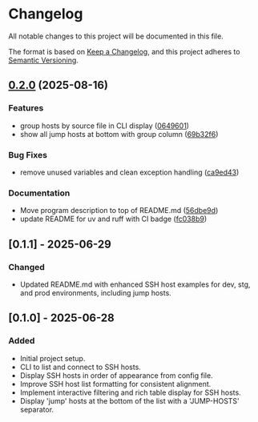 # Changelog

All notable changes to this project will be documented in this file.

The format is based on [Keep a Changelog](https://keepachangelog.com/en/1.0.0/),
and this project adheres to [Semantic Versioning](https://semver.org/spec/v2.0.0.html).

## [0.2.0](https://github.com/KKamJi98/ssh-connector/compare/v0.1.1...v0.2.0) (2025-08-16)


### Features

* group hosts by source file in CLI display ([0649601](https://github.com/KKamJi98/ssh-connector/commit/06496011d5716ac39731519e87346d64d5816cd6))
* show all jump hosts at bottom with group column ([69b32f6](https://github.com/KKamJi98/ssh-connector/commit/69b32f64133403b805b488733b6cfb06625bcccc))


### Bug Fixes

* remove unused variables and clean exception handling ([ca9ed43](https://github.com/KKamJi98/ssh-connector/commit/ca9ed4326f8efae89df294f93e8486e99af9a9b2))


### Documentation

* Move program description to top of README.md ([56dbe9d](https://github.com/KKamJi98/ssh-connector/commit/56dbe9da3eb3c52e8312971be4937f0fde1c7fb3))
* update README for uv and ruff with CI badge ([fc038b9](https://github.com/KKamJi98/ssh-connector/commit/fc038b9efafae432ea9efad8d93dd4e94d5cc589))

## [0.1.1] - 2025-06-29

### Changed
- Updated README.md with enhanced SSH host examples for dev, stg, and prod environments, including jump hosts.

## [0.1.0] - 2025-06-28

### Added
- Initial project setup.
- CLI to list and connect to SSH hosts.
- Display SSH hosts in order of appearance from config file.
- Improve SSH host list formatting for consistent alignment.
- Implement interactive filtering and rich table display for SSH hosts.
- Display 'jump' hosts at the bottom of the list with a 'JUMP-HOSTS' separator.
